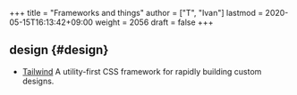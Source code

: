 +++
title = "Frameworks and things"
author = ["T", "Ivan"]
lastmod = 2020-05-15T16:13:42+09:00
weight = 2056
draft = false
+++

## design {#design}

-   [Tailwind](https://tailwindcss.com/) A utility-first CSS framework for rapidly building
    custom designs.
